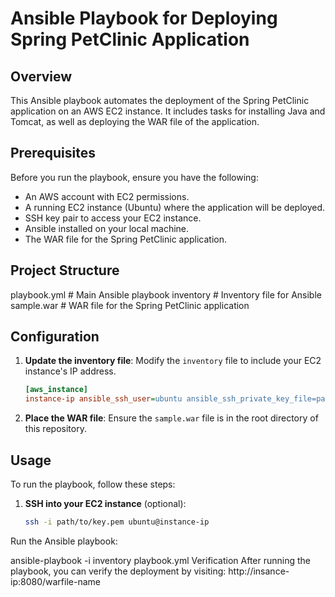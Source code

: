 # Ansible Playbook for Deploying Spring PetClinic Application

## Overview

This Ansible playbook automates the deployment of the Spring PetClinic application on an AWS EC2 instance. It includes tasks for installing Java and Tomcat, as well as deploying the WAR file of the application.

## Prerequisites

Before you run the playbook, ensure you have the following:

- An AWS account with EC2 permissions.
- A running EC2 instance (Ubuntu) where the application will be deployed.
- SSH key pair to access your EC2 instance.
- Ansible installed on your local machine.
- The WAR file for the Spring PetClinic application.

## Project Structure

playbook.yml # Main Ansible playbook inventory # Inventory file for Ansible sample.war # WAR file for the Spring PetClinic application

## Configuration

1. **Update the inventory file**: Modify the `inventory` file to include your EC2 instance's IP address.

    ```ini
    [aws_instance]
    instance-ip ansible_ssh_user=ubuntu ansible_ssh_private_key_file=path/to/key-file.pem
    ```

2. **Place the WAR file**: Ensure the `sample.war` file is in the root directory of this repository.

## Usage

To run the playbook, follow these steps:

1. **SSH into your EC2 instance** (optional):
   ```bash
   ssh -i path/to/key.pem ubuntu@instance-ip
Run the Ansible playbook:

ansible-playbook -i inventory playbook.yml
Verification
After running the playbook, you can verify the deployment by visiting:
http://insance-ip:8080/warfile-name

